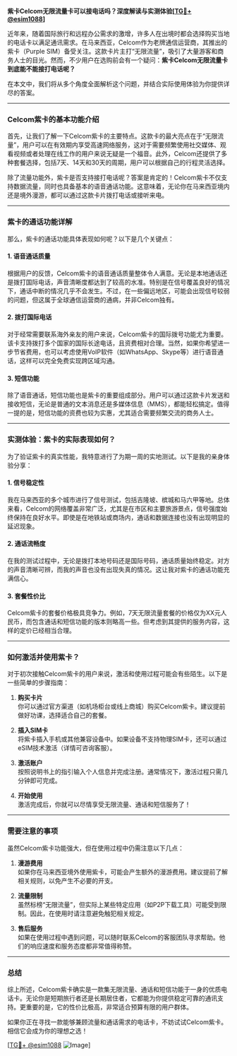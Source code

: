 **紫卡Celcom无限流量卡可以接电话吗？深度解读与实测体验[[TG💪+ @esim1088](https://t.me/s/esim1088)]**

近年来，随着国际旅行和远程办公需求的激增，许多人在出境时都会选择购买当地的电话卡以满足通讯需求。在马来西亚，Celcom作为老牌通信运营商，其推出的紫卡（Purple SIM）备受关注。这款卡片主打“无限流量”，吸引了大量游客和商务人士的目光。然而，不少用户在选购前会有一个疑问：**紫卡Celcom无限流量卡到底能不能接打电话呢？**

在本文中，我们将从多个角度全面解析这个问题，并结合实际使用体验为你提供详尽的答案。

---

### Celcom紫卡的基本功能介绍

首先，让我们了解一下Celcom紫卡的主要特点。这款卡的最大亮点在于“无限流量”，用户可以在有效期内享受高速网络服务，这对于需要频繁使用社交媒体、观看视频或者处理在线工作的用户来说无疑是一个福音。此外，Celcom还提供了多种套餐选择，包括7天、14天和30天的周期，用户可以根据自己的行程灵活选择。

除了流量功能外，紫卡是否支持接打电话呢？答案是肯定的！Celcom紫卡不仅支持数据流量，同时也具备基本的语音通话功能。这意味着，无论你在马来西亚境内还是境外漫游，都可以通过这款卡片拨打电话或接听来电。

---

### 紫卡的通话功能详解

那么，紫卡的通话功能具体表现如何呢？以下是几个关键点：

#### 1. **语音通话质量**
根据用户的反馈，Celcom紫卡的语音通话质量整体令人满意。无论是本地通话还是拨打国际电话，声音清晰度都达到了较高的水准。特别是在信号覆盖良好的情况下，通话中断的情况几乎不会发生。不过，在一些偏远地区，可能会出现信号较弱的问题，但这属于全球通信运营商的通病，并非Celcom独有。

#### 2. **拨打国际电话**
对于经常需要联系海外亲友的用户来说，Celcom紫卡的国际拨号功能尤为重要。该卡支持拨打多个国家的国际长途电话，且资费相对合理。当然，如果你希望进一步节省费用，也可以考虑使用VoIP软件（如WhatsApp、Skype等）进行语音通话，这样可以完全免费实现跨区域沟通。

#### 3. **短信功能**
除了语音通话，短信功能也是紫卡的重要组成部分。用户可以通过这款卡片发送和接收短信，无论是普通的文本消息还是多媒体信息（MMS），都能轻松搞定。值得一提的是，短信功能的资费也较为实惠，尤其适合需要频繁交流的商务人士。

---

### 实测体验：紫卡的实际表现如何？

为了验证紫卡的真实性能，我特意进行了为期一周的实地测试。以下是我的亲身体验分享：

#### 1. **信号稳定性**
我在马来西亚的多个城市进行了信号测试，包括吉隆坡、槟城和马六甲等地。总体来看，Celcom的网络覆盖非常广泛，尤其是在市区和主要旅游景点，信号强度始终保持在良好水平。即使是在地铁站或商场内，通话和数据连接也没有出现明显的延迟现象。

#### 2. **通话流畅度**
在我的测试过程中，无论是拨打本地号码还是国际号码，通话质量始终稳定。对方的声音清晰可辨，而我的声音也没有出现失真的情况。这让我对紫卡的通话功能充满信心。

#### 3. **套餐性价比**
Celcom紫卡的套餐价格极具竞争力。例如，7天无限流量套餐的价格仅为XX元人民币，而包含通话和短信功能的版本则略高一些。但考虑到其提供的服务内容，这样的定价已经相当合理。

---

### 如何激活并使用紫卡？

对于初次接触Celcom紫卡的用户来说，激活和使用过程可能会有些陌生。以下是一些简单的步骤指南：

1. **购买卡片**  
   你可以通过官方渠道（如机场柜台或线上商城）购买Celcom紫卡。建议提前做好功课，选择适合自己的套餐。

2. **插入SIM卡**  
   将紫卡插入手机或其他兼容设备中。如果设备不支持物理SIM卡，还可以通过eSIM技术激活（详情可咨询客服）。

3. **激活账户**  
   按照说明书上的指引输入个人信息并完成注册。通常情况下，激活过程只需几分钟即可完成。

4. **开始使用**  
   激活完成后，你就可以尽情享受无限流量、通话和短信服务了！

---

### 需要注意的事项

虽然Celcom紫卡功能强大，但在使用过程中仍需注意以下几点：

1. **漫游费用**  
   如果你在马来西亚境外使用紫卡，可能会产生额外的漫游费用。建议提前了解相关规则，以免产生不必要的开支。

2. **流量限制**  
   虽然标榜“无限流量”，但实际上某些特定应用（如P2P下载工具）可能受到限制。因此，在使用时请注意避免触犯相关规定。

3. **售后服务**  
   如果在使用过程中遇到问题，可以随时联系Celcom的客服团队寻求帮助。他们的响应速度和服务态度都非常值得称赞。

---

### 总结

综上所述，Celcom紫卡确实是一款集无限流量、通话和短信功能于一身的优质电话卡。无论你是短期旅行者还是长期居住者，它都能为你提供稳定可靠的通讯支持。更重要的是，它的性价比极高，非常适合预算有限的用户群体。

如果你正在寻找一款能够兼顾流量和通话需求的电话卡，不妨试试Celcom紫卡。相信它会成为你的理想之选！

[[TG💪+ @esim1088](https://t.me/s/esim1088) ![Image](https://i.postimg.cc/4NQfJmqS/Snipaste-2025-05-13-00-14-12.png)]